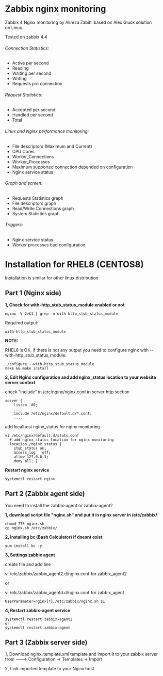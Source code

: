 # Zabbix nginx monitoring
Zabbix 4 Nginx monitoring by Alireza Zabihi based on Alex Gluck solution on Linux.

Tested on zabbix 4.4 

###### Connection Statistics:
- Active per second
- Reading
- Waiting per second
- Writing
- Requests pro connection

###### Request Statistics:
- Accepted per second
- Handled per second
- Total

###### Linux and Nginx performance monitoring:
- File descriptors (Maximum and Current)
- CPU Cores
- Worker_Connections
- Worker_Processes
- Maximum supported connection depended on configuration
- Nginx service status

###### Graph and screen:
- Requests Statistics graph
- File descriptors graph
- Read/Write Connections graph
- System Statistics graph

###### Triggers:
- Nginx service status
- Worker processes bad configuration

# Installation for RHEL8 (CENTOS8)
Installation is similar for other linux distribution

## Part 1 (Nginx side)

**1, Check for with-http_stub_status_module enabled or not**
```
nginx -V 2>&1 | grep -o with-http_stub_status_module 
```
Required output:
```
with-http_stub_status_module
```
**NOTE:**

RHEL8 is OK, 
if there is not any output you need to configure nginx with --with-http_stub_status_module:
```
./cofigure --with-http_stub_status_module
make && make install
```

**2, Edit Nginx configuration and add nginx_status location to your website server context** 

check "include" in /etc/nginx/nginx.conf in server http section
```
server {
    listen  80;
    ....
    include /etc/nginx/default.d/*.conf;
    ....
```
add localhost nginx_status for nginx monitoring 
```
vi /etc/nginx/default.d/stats.conf
  # add nginx_status location for nginx monitoring 
  location /nginx_status {
   	stub_status on;     
    access_log   off;     
    allow 127.0.0.1;
    deny all; }
```

**Restart nginx service** 
```
systemctl restart nginx
```

## Part 2 (Zabbix agent side)

You need to install the zabbix-agent or zabbix-agent2

**1, download script file "nginx.sh" and put it in nginx server in /etc/zabbix/** 
```
chmod 775 nginx.sh 
cp nginx.sh /etc/zabbix/
```

**2, Installing bc (Bash Calculator) if doesnt exist**
```
yum install bc -y
```

**3, Settings zabbix agent**

create file and add line

vi /etc/zabbix/zabbix_agent2.d/nginx.conf for zabbix_agent2

or

vi /etc/zabbix/zabbix_agentd.d/nginx.conf for zabbix_agent

```
UserParameter=nginx[*],/etc/zabbix/nginx.sh $1
```

**4, Restart zabbix-agent service**
```
systemctl restart zabbix-agent2
or
systemctl restart zabbix-agent
```

## Part 3 (Zabbix server side)

1, Download nginx_template.xml template and import it to your zabbix server from ---> Configuration -> Templates -> Import

2, Link imported template to your Nginx host

